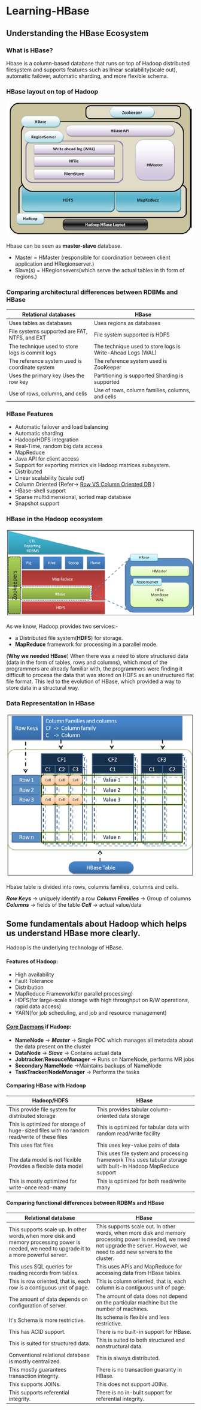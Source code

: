# Learning-HBase
## Understanding the HBase Ecosystem
### What is HBase?
Hbase is a column-based database that runs on top of Hadoop distributed filesystem and supports features such as linear scalability(scale out), automatic failover, automatic sharding, and more flexible schema.

### HBase layout on top of Hadoop
![HBase-layout-on-top-of-Hadoop.png](./Resources/HBase-layout-on-top-of-Hadoop.PNG)

Hbase can be seen as **master-slave** database.
* Master = HMaster (responsible for coordination between client application and HRegionserver.)
* Slave(s) = HRegionsevers(which serve the actual tables in th form of regions.)

### Comparing architectural differences between RDBMs and HBase
| Relational databases     | HBase          |
| ------------------------------------------------| -------------------------------------------------- |
| Uses tables as databases                        | Uses regions as databases|
| File systems supported are FAT, NTFS, and EXT   | File system supported is HDFS |
| The technique used to store logs is commit logs | The technique used to store logs is Write-Ahead Logs (WAL) |
| The reference system used is coordinate system  | The reference system used is ZooKeeper |
| Uses the primary key Uses the row key           | Partitioning is supported Sharding is supported |
| Use of rows, columns, and cells                 | Use of rows, column families, columns, and cells   |

### HBase Features
* Automatic failover and load balancing
* Automatic sharding
* Hadoop/HDFS integration
* Real-Time, random big data access
* MapReduce
* Java API for client access
* Support for exporting metrics vis Hadoop matrices subsystem.
* Distributed
* Linear scalability (scale out)
* Column Oriented {Refer-> [Row VS Column Oriented DB](https://www.youtube.com/watch?v=Vw1fCeD06YI&t=724s) }
* HBase-shell support
* Sparse multidimensional, sorted map database
* Snapshot support

### HBase in the Hadoop ecosystem
![HBase-in-the-Hadoop-ecosystem.PNG](./Resources/HBase-in-the-Hadoop-ecosystem.PNG)

As we know, Hadoop provides two services:-
* a Distributed file system(**HDFS**) for storage.
* **MapReduce** framework for processing in a parallel mode.

(**Why we needed HBase**)
When there was a need to store structured data (data in the form of tables, rows and columns), which most of the programmers are already familiar with, the programmers were finding it difficult to process the data that was stored on HDFS as an unstructured flat file format. This led to the evolution of HBase, which provided a way to store data in a structural way.

### Data Representation in HBase
![Data-Representaion-in-HBase](./Resources/Data-Representaion-in-HBase.PNG)

Hbase table is divided into rows, columns families, columns and cells.

***Row Keys*** -> uniquely identify a row
***Column Families*** -> Group of columns
***Columns*** -> fields of the table
***Cell*** -> actual value/data

## Some fundamentals about Hadoop which helps us understand HBase more clearly.

Hadoop is the underlying technology of HBase.
#### Features of Hadoop:
* High availability
* Fault Tolerance
* Distribution
* MapReduce Framework(for parallel processing)
* HDFS(for large-scale storage with high throughput on R/W operations, rapid data access)
* YARN(for job scheduling, and job and resource management)

#### [Core Daemons](https://www.geeksforgeeks.org/hadoop-daemons-and-their-features/) if Hadoop:  
* **NameNode** -> ***Master*** -> Single POC which manages all metadata about the data present on the cluster
* **DataNode** -> ***Slave*** -> Contains actual data
* **Jobtracker**/**ResouceManager** -> Runs on NameNode, performs MR jobs
* **Secondary NameNode** ->Maintains backups of NameNode
* **TaskTracker**/**NodeManager** -> Performs the tasks

#### Comparing HBase with Hadoop
|Hadoop/HDFS |  HBase |
| ------------------------------------------------| -------------------------------------------------- |
|This provide file system for distributed storage | This provides tabular column-oriented data storage
|This is optimized for storage of huge-sized files with no random read/write of these files |This is optimized for tabular data with random read/write facility
|This uses flat files |This uses key-value pairs of data |
| The data model is not flexible Provides a flexible data model |This uses file system and processing framework This uses tabular storage with built-in Hadoop MapReduce support
|This is mostly optimized for write-once read-many | This is optimized for both read/write many|

#### Comparing functional differences between RDBMs and HBase
|Relational database |HBase|
| ------------------------------------------------| -------------------------------------------------- |
| This supports scale up. In other words,when more disk and memory processing power is needed, we need to upgrade it to a more powerful server. | This supports scale out. In other words, when more disk and memory processing power is needed, we need not upgrade the server. However, we need to add new servers to the cluster.|
| This uses SQL queries for reading records from tables. | This uses APIs and MapReduce for accessing data from HBase tables.|
| This is row oriented, that is, each row is a contiguous unit of page. | This is column oriented, that is, each column is a contiguous unit of page.|
| The amount of data depends on configuration of server.| The amount of data does not depend on the particular machine but the number of machines.|
| It's Schema is more restrictive. | Its schema is flexible and less restrictive.|
| This has ACID support. | There is no built-in support for HBase. |
| This is suited for structured data.| This is suited to both structured and nonstructural data.| 
| Conventional relational database is mostly centralized. | This is always distributed.| 
| This mostly guarantees transaction integrity. | There is no transaction guaranty in HBase.| 
| This supports JOINs. | This does not support JOINs.|
| This supports referential integrity. |There is no in-built support for referential integrity.|